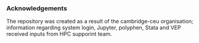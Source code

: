 ### Acknowledgements

The repository was created as a result of the cambridge-ceu organisation; information regarding system login, Jupyter, polyphen, Stata and VEP received inputs from HPC supporint team.
